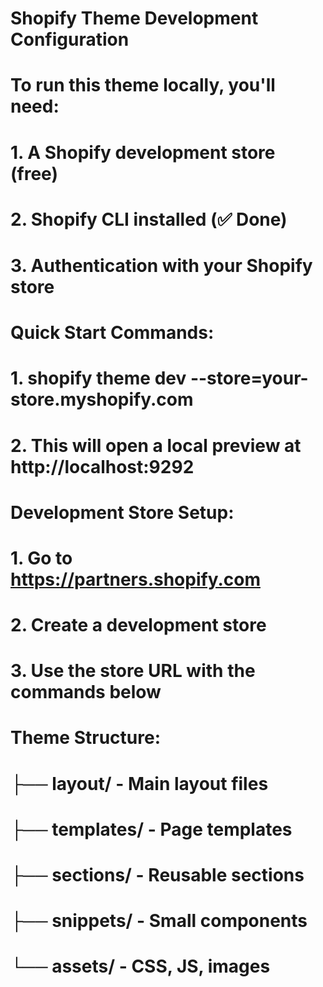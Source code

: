 # Shopify Theme Development Configuration

# To run this theme locally, you'll need:
# 1. A Shopify development store (free)
# 2. Shopify CLI installed (✅ Done)
# 3. Authentication with your Shopify store

# Quick Start Commands:
# 1. shopify theme dev --store=your-store.myshopify.com
# 2. This will open a local preview at http://localhost:9292

# Development Store Setup:
# 1. Go to https://partners.shopify.com
# 2. Create a development store
# 3. Use the store URL with the commands below

# Theme Structure:
# ├── layout/       - Main layout files
# ├── templates/    - Page templates  
# ├── sections/     - Reusable sections
# ├── snippets/     - Small components
# └── assets/       - CSS, JS, images

